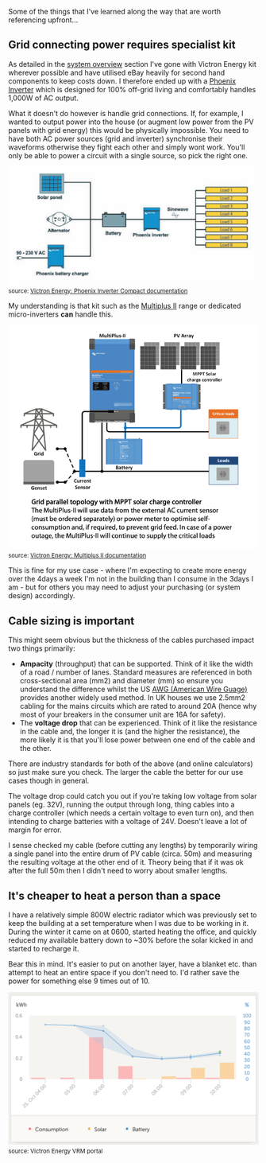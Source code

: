 Some of the things that I've learned along the way that are worth referencing upfront...

## Grid connecting power requires specialist kit

As detailed in the [system overview](system-overview.md) section I've gone with Victron Energy kit wherever possible and have utilised eBay heavily for second hand components to keep costs down. I therefore ended up with a [Phoenix Inverter](https://www.victronenergy.com/inverters/phoenix-inverter-compact) which is designed for 100% off-grid living and comfortably handles 1,000W of AC output.

What it doesn't do however is handle grid connections. If, for example, I wanted to output power into the house (or augment low power from the PV panels with grid energy) this would be physically impossible. You need to have both AC power sources (grid and inverter) synchronise their waveforms otherwise they fight each other and simply wont work. You'll only be able to power a circuit with a single source, so pick the right one.

![phoenix-inverter-sinewave](assets/phoenix-inverter-sinewave.png)
<small>source: [Victron Energy: Phoenix Inverter Compact documentation](https://www.victronenergy.com/upload/documents/Datasheet-Phoenix-Inverter-1200VA-5000VA-EN.pdf)</small>

My understanding is that kit such as the [Multiplus II](https://www.victronenergy.com/inverters-chargers/multiplus-ii) range or dedicated micro-inverters **can** handle this.

![multiplus-grid](assets/multiplus-ii-grid-connection.png)
<small>source: [Victron Energy: Multiplus II documentation](https://www.victronenergy.com/upload/documents/Datasheet-MultiPlus-II-inverter-charger-EN.pdf)</small>

This is fine for my use case - where I'm expecting to create more energy over the 4days a week I'm not in the building than I consume in the 3days I am - but for others you may need to adjust your purchasing (or system design) accordingly.

## Cable sizing is important

This might seem obvious but the thickness of the cables purchased impact two things primarily:

- **Ampacity** (throughput) that can be supported. Think of it like the width of a road / number of lanes. Standard measures are referenced in both cross-sectional area (mm2) and diameter (mm) so ensure you understand the difference whilst the US [AWG (American Wire Guage)](https://en.wikipedia.org/wiki/American_wire_gauge) provides another widely used method. In UK houses we use 2.5mm2 cabling for the mains circuits which are rated to around 20A (hence why most of your breakers in the consumer unit are 16A for safety).
- The **voltage drop** that can be experienced. Think of it like the resistance in the cable and, the longer it is (and the higher the resistance), the more likely it is that you'll lose power between one end of the cable and the other.

There are industry standards for both of the above (and online calculators) so just make sure you check. The larger the cable the better for our use cases though in general.

The voltage drop could catch you out if you're taking low voltage from solar panels (eg. 32V), running the output through long, thing cables into a charge controller (which needs a certain voltage to even turn on), and then intending to charge batteries with a voltage of 24V. Doesn't leave a lot of margin for error.

I sense checked my cable (before cutting any lengths) by temporarily wiring a single panel into the entire drum of PV cable (circa. 50m) and measuring the resulting voltage at the other end of it. Theory being that if it was ok after the full 50m then I didn't need to worry about smaller lengths.

## It's cheaper to heat a person than a space

I have a relatively simple 800W electric radiator which was previously set to keep the building at a set temperature when I was due to be working in it. During the winter it came on at 0600, started heating the office, and quickly reduced my available battery down to ~30% before the solar kicked in and started to recharge it.

Bear this in mind. It's easier to put on another layer, have a blanket etc. than attempt to heat an entire space if you don't need to. I'd rather save the power for something else 9 times out of 10.

![radiator spike](assets/radiator-spike.png)
<small>source: Victron Energy VRM portal</small>
